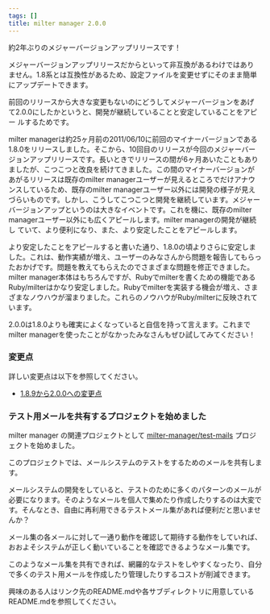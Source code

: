 ```yaml
---
tags: []
title: milter manager 2.0.0
---
```

約2年ぶりのメジャーバージョンアップリリースです！
<!--more-->


メジャーバージョンアップリリースだからといって非互換があるわけではあり
ません。1.8系とは互換性があるため、設定ファイルを変更せずにそのまま簡単
にアップデートできます。

前回のリリースから大きな変更もないのにどうしてメジャーバージョンをあげ
て2.0.0にしたかというと、開発が継続していることと安定していることをアピー
ルするためです。

milter managerは約25ヶ月前の2011/06/10に前回のマイナーバージョンである
1.8.0をリリースしました。そこから、10回目のリリースが今回のメジャーバー
ジョンアップリリースです。長いときでリリースの間が6ヶ月あいたこともあり
ましたが、こつこつと改良を続けてきました。この間のマイナーバージョンが
あがるリリースは既存のmilter managerユーザーが見えるところでだけアナウ
ンスしているため、既存のmilter managerユーザー以外には開発の様子が見え
づらいものです。しかし、こうしてこつこつと開発を継続しています。メジャー
バージョンアップというのは大きなイベントです。これを機に、既存のmilter
managerユーザー以外にも広くアピールします。milter managerの開発が継続し
ていて、より便利になり、また、より安定したことをアピールします。

より安定したことをアピールすると書いた通り、1.8.0の頃よりさらに安定しま
した。これは、動作実績が増え、ユーザーのみなさんから問題を報告してもらっ
たおかげです。問題を教えてもらえたのでさまざまな問題を修正できました。
milter manager本体はもちろんですが、Rubyでmilterを書くための機能である
Ruby/milterはかなり安定しました。Rubyでmilterを実装する機会が増え、さま
ざまなノウハウが溜まりました。これらのノウハウがRuby/milterに反映されて
います。

2.0.0は1.8.0よりも確実によくなっていると自信を持って言えます。これまで
milter managerを使ったことがなかったみなさんもぜひ試してみてください！

### 変更点

詳しい変更点は以下を参照してください。

  * [1.8.9から2.0.0への変更点](http://milter-manager.sourceforge.net/reference/ja/news.html#news.release-2-0-0)

### テスト用メールを共有するプロジェクトを始めました

milter manager の関連プロジェクトとして [milter-manager/test-mails](https://github.com/milter-manager/test-mails) プロジェクトを始めました。

このプロジェクトでは、メールシステムのテストをするためのメールを共有します。

メールシステムの開発をしていると、テストのために多くのパターンのメールが必要になります。そのようなメールを個人で集めたり作成したりするのは大変です。そんなとき、自由に再利用できるテストメール集があれば便利だと思いませんか？

メール集の各メールに対して一通り動作を確認して期待する動作をしていれば、おおよそシステムが正しく動いていることを確認できるようなメール集です。

このようなメール集を共有できれば、網羅的なテストをしやすくなったり、自分で多くのテスト用メールを作成したり管理したりするコストが削減できます。

興味のある人はリンク先のREADME.mdや各サブディレクトリに用意しているREADME.mdを参照してください。
